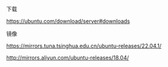 下载

https://ubuntu.com/download/server#downloads

镜像

https://mirrors.tuna.tsinghua.edu.cn/ubuntu-releases/22.04.1/

http://mirrors.aliyun.com/ubuntu-releases/18.04/